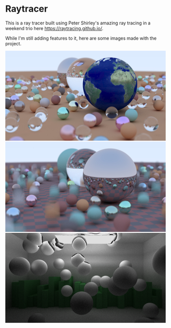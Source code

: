 # Raytracer

This is a ray tracer built using Peter Shirley's amazing ray tracing in a weekend trio here https://raytracing.github.io/.

While I'm still adding features to it, here are some images made with the project.

![Earth](examples/earth.jpg)
![Motion Blur](examples/motionblur.jpg)
![WIP](examples/wip.jpg)
